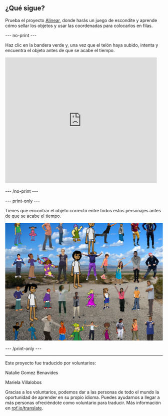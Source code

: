 ## ¿Qué sigue?

Prueba el proyecto [Alinear](https://projects.raspberrypi.org/es-LA/projects/lineup?utm_source=pathway&utm_medium=whatnext&utm_campaign=projects), donde harás un juego de escondite y aprende cómo sellar los objetos y usar las coordenadas para colocarlos en filas.

--- no-print ---

Haz clic en la bandera verde y, una vez que el telón haya subido, intenta y encuentra el objeto antes de que se acabe el tiempo.

<div class="scratch-preview">
  <iframe allowtransparency="true" width="485" height="402" src="https://scratch.mit.edu/projects/embed/259020474/?autostart=false" frameborder="0" scrolling="no"></iframe>
</div>

--- /no-print ---

--- print-only ---

Tienes que encontrar el objeto correcto entre todos estos personajes antes de que se acabe el tiempo.

![exposición](images/lineup-showcase.png)

--- /print-only ---


***
Este proyecto fue traducido por voluntarios:

Natalie Gomez Benavides

Mariela Villalobos

Gracias a los voluntarios, podemos dar a las personas de todo el mundo la oportunidad de aprender en su propio idioma. Puedes ayudarnos a llegar a más personas ofreciéndote como voluntario para traducir. Más información en [rpf.io/translate](https://rpf.io/translate).